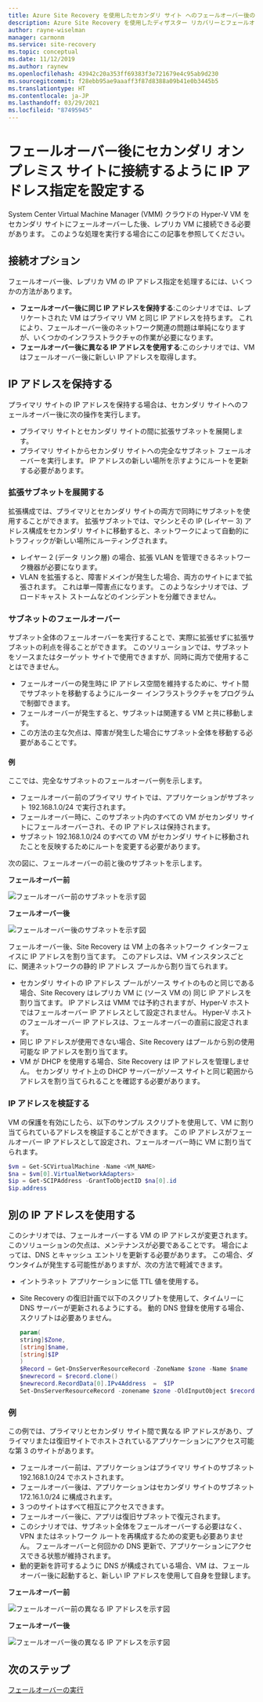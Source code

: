 ```yaml
---
title: Azure Site Recovery を使用したセカンダリ サイト へのフェールオーバー後の IP アドレス指定の設定
description: Azure Site Recovery を使用したディザスター リカバリーとフェールオーバーの後に、セカンダリ オンプレミス サイトの VM に接続するように IP アドレス指定を設定する方法について説明します。
author: rayne-wiselman
manager: carmonm
ms.service: site-recovery
ms.topic: conceptual
ms.date: 11/12/2019
ms.author: raynew
ms.openlocfilehash: 43942c20a353ff69383f3e721679e4c95ab9d230
ms.sourcegitcommit: f28ebb95ae9aaaff3f87d8388a09b41e0b3445b5
ms.translationtype: HT
ms.contentlocale: ja-JP
ms.lasthandoff: 03/29/2021
ms.locfileid: "87495945"
---
```

# <a name="set-up-ip-addressing-to-connect-to-a-secondary-on-premises-site-after-failover"></a>フェールオーバー後にセカンダリ オンプレミス サイトに接続するように IP アドレス指定を設定する

System Center Virtual Machine Manager (VMM) クラウドの Hyper-V VM をセカンダリ サイトにフェールオーバーした後、レプリカ VM に接続できる必要があります。 このような処理を実行する場合にこの記事を参照してください。 

## <a name="connection-options"></a>接続オプション

フェールオーバー後、レプリカ VM の IP アドレス指定を処理するには、いくつかの方法があります。 

- **フェールオーバー後に同じ IP アドレスを保持する**:このシナリオでは、レプリケートされた VM はプライマリ VM と同じ IP アドレスを持ちます。 これにより、フェールオーバー後のネットワーク関連の問題は単純になりますが、いくつかのインフラストラクチャの作業が必要になります。
- **フェールオーバー後に異なる IP アドレスを使用する**:このシナリオでは、VM はフェールオーバー後に新しい IP アドレスを取得します。 
 

## <a name="retain-the-ip-address"></a>IP アドレスを保持する

プライマリ サイトの IP アドレスを保持する場合は、セカンダリ サイトへのフェールオーバー後に次の操作を実行します。

- プライマリ サイトとセカンダリ サイトの間に拡張サブネットを展開します。
- プライマリ サイトからセカンダリ サイトへの完全なサブネット フェールオーバーを実行します。 IP アドレスの新しい場所を示すようにルートを更新する必要があります。


### <a name="deploy-a-stretched-subnet"></a>拡張サブネットを展開する

拡張構成では、プライマリとセカンダリ サイトの両方で同時にサブネットを使用することができます。 拡張サブネットでは、マシンとその IP (レイヤー 3) アドレス構成をセカンダリ サイトに移動すると、ネットワークによって自動的にトラフィックが新しい場所にルーティングされます。 

- レイヤー 2 (データ リンク層) の場合、拡張 VLAN を管理できるネットワーク機器が必要になります。
- VLAN を拡張すると、障害ドメインが発生した場合、両方のサイトにまで拡張されます。 これは単一障害点になります。 このようなシナリオでは、ブロードキャスト ストームなどのインシデントを分離できません。 


### <a name="fail-over-a-subnet"></a>サブネットのフェールオーバー

サブネット全体のフェールオーバーを実行することで、実際に拡張せずに拡張サブネットの利点を得ることができます。 このソリューションでは、サブネットをソースまたはターゲット サイトで使用できますが、同時に両方で使用することはできません。

- フェールオーバーの発生時に IP アドレス空間を維持するために、サイト間でサブネットを移動するようにルーター インフラストラクチャをプログラムで制御できます。
- フェールオーバーが発生すると、サブネットは関連する VM と共に移動します。
- この方法の主な欠点は、障害が発生した場合にサブネット全体を移動する必要があることです。

#### <a name="example"></a>例

ここでは、完全なサブネットのフェールオーバー例を示します。 

- フェールオーバー前のプライマリ サイトでは、アプリケーションがサブネット 192.168.1.0/24 で実行されます。
- フェールオーバー時に、このサブネット内のすべての VM がセカンダリ サイトにフェールオーバーされ、その IP アドレスは保持されます。 
- サブネット 192.168.1.0/24 のすべての VM がセカンダリ サイトに移動されたことを反映するためにルートを変更する必要があります。

次の図に、フェールオーバーの前と後のサブネットを示します。


**フェールオーバー前**

![フェールオーバー前のサブネットを示す図](./media/hyper-v-vmm-networking/network-design2.png)

**フェールオーバー後**

![フェールオーバー後のサブネットを示す図](./media/hyper-v-vmm-networking/network-design3.png)

フェールオーバー後、Site Recovery は VM 上の各ネットワーク インターフェイスに IP アドレスを割り当てます。 このアドレスは、VM インスタンスごとに、関連ネットワークの静的 IP アドレス プールから割り当てられます。

- セカンダリ サイトの IP アドレス プールがソース サイトのものと同じである場合、Site Recovery はレプリカ VM に (ソース VM の) 同じ IP アドレスを割り当てます。 IP アドレスは VMM では予約されますが、Hyper-V ホストではフェールオーバー IP アドレスとして設定されません。 Hyper-V ホストのフェールオーバー IP アドレスは、フェールオーバーの直前に設定されます。
- 同じ IP アドレスが使用できない場合、Site Recovery はプールから別の使用可能な IP アドレスを割り当てます。
- VM が DHCP を使用する場合、Site Recovery は IP アドレスを管理しません。 セカンダリ サイト上の DHCP サーバーがソース サイトと同じ範囲からアドレスを割り当てられることを確認する必要があります。

### <a name="validate-the-ip-address"></a>IP アドレスを検証する

VM の保護を有効にしたら、以下のサンプル スクリプトを使用して、VM に割り当てられているアドレスを検証することができます。 この IP アドレスがフェールオーバー IP アドレスとして設定され、フェールオーバー時に VM に割り当てられます。

```powershell
$vm = Get-SCVirtualMachine -Name <VM_NAME>
$na = $vm[0].VirtualNetworkAdapters>
$ip = Get-SCIPAddress -GrantToObjectID $na[0].id
$ip.address
```

## <a name="use-a-different-ip-address"></a>別の IP アドレスを使用する

このシナリオでは、フェールオーバーする VM の IP アドレスが変更されます。 このソリューションの欠点は、メンテナンスが必要であることです。  場合によっては、DNS とキャッシュ エントリを更新する必要があります。 この場合、ダウンタイムが発生する可能性がありますが、次の方法で軽減できます。

- イントラネット アプリケーションに低 TTL 値を使用する。
- Site Recovery の復旧計画で以下のスクリプトを使用して、タイムリーに DNS サーバーが更新されるようにする。 動的 DNS 登録を使用する場合、スクリプトは必要ありません。

    ```powershell
    param(
    string]$Zone,
    [string]$name,
    [string]$IP
    )
    $Record = Get-DnsServerResourceRecord -ZoneName $zone -Name $name
    $newrecord = $record.clone()
    $newrecord.RecordData[0].IPv4Address  =  $IP
    Set-DnsServerResourceRecord -zonename $zone -OldInputObject $record -NewInputObject $Newrecord
    ```
    
### <a name="example"></a>例 

この例では、プライマリとセカンダリ サイト間で異なる IP アドレスがあり、プライマリまたは復旧サイトでホストされているアプリケーションにアクセス可能な第 3 のサイトがあります。

- フェールオーバー前は、アプリケーションはプライマリ サイトのサブネット 192.168.1.0/24 でホストされます。
- フェールオーバー後は、アプリケーションはセカンダリ サイトのサブネット 172.16.1.0/24 に構成されます。
- 3 つのサイトはすべて相互にアクセスできます。
- フェールオーバー後に、アプリは復旧サブネットで復元されます。
- このシナリオでは、サブネット全体をフェールオーバーする必要はなく、VPN またはネットワーク ルートを再構成するための変更も必要ありません。 フェールオーバーと何回かの DNS 更新で、アプリケーションにアクセスできる状態が維持されます。
- 動的更新を許可するように DNS が構成されている場合、VM は、フェールオーバー後に起動すると、新しい IP アドレスを使用して自身を登録します。

**フェールオーバー前**

![フェールオーバー前の異なる IP アドレスを示す図](./media/hyper-v-vmm-networking/network-design10.png)

**フェールオーバー後**

![フェールオーバー後の異なる IP アドレスを示す図](./media/hyper-v-vmm-networking/network-design11.png)


## <a name="next-steps"></a>次のステップ

[フェールオーバーの実行](hyper-v-vmm-failover-failback.md)

